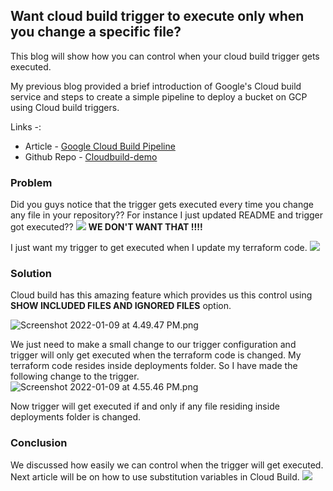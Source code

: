 ## Want cloud build trigger to execute only when you change a specific file?

This blog will show how you can control when your cloud build trigger gets executed. 

My previous blog provided a brief introduction of Google's Cloud build service and steps to create a simple pipeline to deploy a bucket on GCP using Cloud build triggers.

Links -: 
- Article - [Google Cloud Build Pipeline](https://nikhilm.hashnode.dev/google-cloud-build-pipeline)
- Github Repo - [Cloudbuild-demo](https://github.com/nikhilmakhijani/Cloudbuild-demo)

### Problem
Did you guys notice that the trigger gets executed every time you change any file in your repository?? 
For instance I just updated README and trigger got executed?? 
![](https://media.giphy.com/media/ntB3bC8XHWvcVKLnp0/giphy.gif)
**WE DON'T WANT THAT !!!!**

I just want my trigger to get executed when I update my terraform code.
![](https://media.giphy.com/media/l4Epatstdz7owwmic/giphy.gif)

### Solution
Cloud build has this amazing feature which provides us this control using **SHOW INCLUDED FILES AND IGNORED FILES** option.

![Screenshot 2022-01-09 at 4.49.47 PM.png](https://cdn.hashnode.com/res/hashnode/image/upload/v1641727261880/BczVfVBxR.png)

We just need to make a small change to our trigger configuration and trigger will only get executed when the terraform code is changed. 
My terraform code resides inside deployments folder. So I have made the following change to the trigger.
![Screenshot 2022-01-09 at 4.55.46 PM.png](https://cdn.hashnode.com/res/hashnode/image/upload/v1641727601420/Y7h5UBeEA.png)

Now trigger will get executed if and only if any file residing inside deployments folder is changed.

### Conclusion
We discussed how easily we can control when the trigger will get executed. 
Next article will be on how to use substitution variables in Cloud Build.
![](https://media.giphy.com/media/WUmv5AjoLHUCtW8Zx1/giphy.gif)

